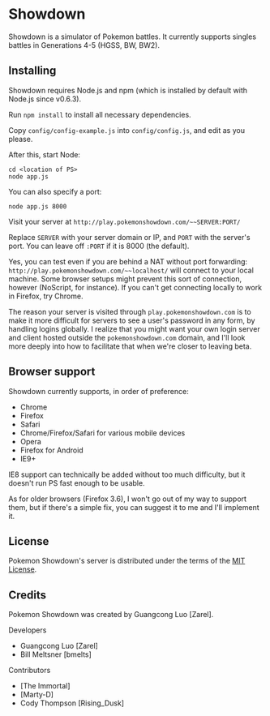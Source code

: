 Showdown
========================================================================

Showdown is a simulator of Pokemon battles. It currently supports singles battles in Generations 4-5 (HGSS, BW, BW2).

Installing
------------------------------------------------------------------------

Showdown requires Node.js and npm (which is installed by default with Node.js since v0.6.3).

Run `npm install` to install all necessary dependencies.

Copy `config/config-example.js` into `config/config.js`, and edit as you please.

After this, start Node:

	cd <location of PS>
	node app.js

You can also specify a port:

	node app.js 8000

Visit your server at `http://play.pokemonshowdown.com/~~SERVER:PORT/`

Replace `SERVER` with your server domain or IP, and `PORT` with the server's port. You can leave off `:PORT` if it is 8000 (the default).

Yes, you can test even if you are behind a NAT without port forwarding: `http://play.pokemonshowdown.com/~~localhost/` will connect to your local machine. Some browser setups might prevent this sort of connection, however (NoScript, for instance). If you can't get connecting locally to work in Firefox, try Chrome.

The reason your server is visited through `play.pokemonshowdown.com` is to make it more difficult for servers to see a user's password in any form, by handling logins globally. I realize that you might want your own login server and client hosted outside the `pokemonshowdown.com` domain, and I'll look more deeply into how to facilitate that when we're closer to leaving beta.

Browser support
------------------------------------------------------------------------

Showdown currently supports, in order of preference:

 - Chrome
 - Firefox
 - Safari
 - Chrome/Firefox/Safari for various mobile devices
 - Opera
 - Firefox for Android
 - IE9+

IE8 support can technically be added without too much difficulty, but it doesn't run PS fast enough to be usable.

As for older browsers (Firefox 3.6), I won't go out of my way to support them, but if there's a simple fix, you can suggest it to me and I'll implement it.

License
------------------------------------------------------------------------

Pokemon Showdown's server is distributed under the terms of the [MIT License][1].

  [1]: https://github.com/Zarel/Pokemon-Showdown/blob/master/LICENSE

Credits
------------------------------------------------------------------------

Pokemon Showdown was created by Guangcong Luo [Zarel].

Developers

- Guangcong Luo [Zarel]
- Bill Meltsner [bmelts]

Contributors

- [The Immortal]
- [Marty-D]
- Cody Thompson [Rising_Dusk]
